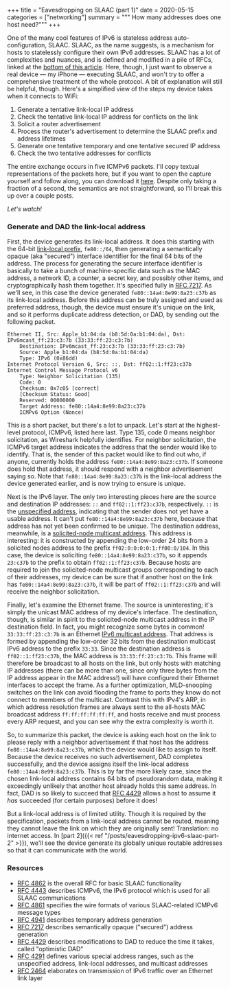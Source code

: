 +++
title = "Eavesdropping on SLAAC (part 1)"
date = 2020-05-15
categories = ["networking"]
summary = """
How many addresses does one host need?"""
+++

One of the many cool features of IPv6 is stateless address auto-configuration,
SLAAC. SLAAC, as the name suggests, is a mechanism for hosts to statelessly
configure their own IPv6 addresses. SLAAC has a lot of complexities and nuances,
and is defined and modified in a pile of RFCs, linked at the [bottom of this
article](#resources). Here, though, I just want to observe a real device — my
iPhone — executing SLAAC, and won't try to offer a comprehensive treatment of
the whole protocol. A bit of explanation will still be helpful, though. Here's a
simplified view of the steps my device takes when it connects to WiFi:

1. Generate a tentative link-local IP address
1. Check the tentative link-local IP address for conflicts on the link
1. Solicit a router advertisement
1. Process the router's advertisement to determine the SLAAC prefix and address
   lifetimes
1. Generate one tentative temporary and one tentative secured IP address
1. Check the two tentative addresses for conflicts

The entire exchange occurs in five ICMPv6 packets. I'll copy textual
representations of the packets here, but if you want to open the capture
yourself and follow along, you can download it [here](slaac.pcapng). Despite
only taking a fraction of a second, the semantics are not straightforward, so
I'll break this up over a couple posts.

_Let's watch!_

### Generate and DAD the link-local address

First, the device generates its link-local address. It does this starting with
the 64-bit [link-local prefix](https://tools.ietf.org/html/rfc4291#page-11),
`fe80::/64`, then generating a semantically opaque (aka "secured") interface
identifier for the final 64 bits of the address. The process for generating the
secure interface identifier is basically to take a bunch of machine-specific
data such as the MAC address, a network ID, a counter, a secret key, and
possibly other items, and cryptographically hash them together. It's specified
fully in [RFC 7217](https://tools.ietf.org/html/rfc7217#page-7). As we'll see,
in this case the device generated `fe80::14a4:8e99:8a23:c37b` as its link-local
address. Before this address can be truly assigned and used as preferred
address, though, the device must ensure it's unique on the link, and so it
performs duplicate address detection, or DAD, by sending out the following
packet.

```text
Ethernet II, Src: Apple_b1:04:da (b8:5d:0a:b1:04:da), Dst: IPv6mcast_ff:23:c3:7b (33:33:ff:23:c3:7b)
    Destination: IPv6mcast_ff:23:c3:7b (33:33:ff:23:c3:7b)
    Source: Apple_b1:04:da (b8:5d:0a:b1:04:da)
    Type: IPv6 (0x86dd)
Internet Protocol Version 6, Src: ::, Dst: ff02::1:ff23:c37b
Internet Control Message Protocol v6
    Type: Neighbor Solicitation (135)
    Code: 0
    Checksum: 0x7c05 [correct]
    [Checksum Status: Good]
    Reserved: 00000000
    Target Address: fe80::14a4:8e99:8a23:c37b
    ICMPv6 Option (Nonce)
```

This is a short packet, but there's a lot to unpack. Let's start at the
highest-level protocol, ICMPv6, listed here last. Type 135, code 0 means
neighbor solicitation, as Wireshark helpfully identifies. For neighbor
solicitation, the ICMPv6 target address indicates the address that the sender
would like to identify. That is, the sender of this packet would like to find
out who, if anyone, currently holds the address `fe80::14a4:8e99:8a23:c37b`. If
someone does hold that address, it should respond with a neighbor advertisement
saying so. Note that `fe80::14a4:8e99:8a23:c37b` is the link-local address the
device generated earlier, and is now trying to ensure is unique.

Next is the IPv6 layer. The only two interesting pieces here are the source and
destination IP addresses: `::` and `ff02::1:ff23:c37b`, respectively. `::` is
the [unspecified address](https://tools.ietf.org/html/rfc4291#page-9),
indicating that the sender does not yet have a usable address. It can't put
`fe80::14a4:8e99:8a23:c37b` here, because that address has not yet been
confirmed to be unique. The destination address, meanwhile, is a [solicited-node
multicast address](https://tools.ietf.org/html/rfc4291#page-16). This address is
interesting: it is constructed by appending the low-order 24 bits from a
solicited nodes address to the prefix `ff02:0:0:0:0:1:ff00:0/104`. In this case,
the device is soliciting `fe80::14a4:8e99:8a23:c37b`, so it appends `23:c37b` to
the prefix to obtain `ff02::1:ff23:c37b`. Because hosts are required to join
the solicited-node multicast groups corresponding to each of their addresses, my
device can be sure that if another host on the link has
`fe80::14a4:8e99:8a23:c37b`, it will be part of `ff02::1:ff23:c37b` and will
receive the neighbor solicitation.

Finally, let's examine the Ethernet frame. The source is uninteresting; it's
simply the unicast MAC address of my device's interface. The destination,
though, is similar in spirit to the solicited-node multicast address in the IP
destination field. In fact, you might recognize some bytes in common!
`33:33:ff:23:c3:7b` is an Ethernet [IPv6 multicast
address](https://tools.ietf.org/html/rfc2464#page-5). That address is formed by
appending the low-order 32 bits from the destination multicast IPv6 address to
the prefix `33:33`. Since the destination address is `ff02::1:ff23:c37b`, the
MAC address is `33:33:ff:23:c3:7b`. This frame will therefore be broadcast to
all hosts on the link, but only hosts with matching IP addresses (there can be
more than one, since only three bytes from the IP address appear in the MAC
address!) will have configured their Ethernet interfaces to accept the frame. As
a further optimization, MLD-snooping switches on the link can avoid flooding the
frame to ports they know do not connect to members of the multicast. Contrast
this with IPv4's ARP, in which address resolution frames are always sent to the
all-hosts MAC broadcast address `ff:ff:ff:ff:ff:ff`, and hosts receive and must
process every ARP request, and you can see why the extra complexity is worth it.

So, to summarize this packet, the device is asking each host on the link to
please reply with a neighbor advertisement if that host has the address
`fe80::14a4:8e99:8a23:c37b`, which the device would like to assign to itself.
Because the device receives no such advertisement, DAD completes successfully,
and the device assigns itself the link-local address
`fe80::14a4:8e99:8a23:c37b`. This is by far the more likely case, since the
chosen link-local address contains 64 bits of pseudorandom data, making it
exceedingly unlikely that another host already holds this same address. In fact,
DAD is so likely to succeed that [RFC 4429](https://tools.ietf.org/html/rfc4429)
allows a host to assume it _has_ succeeded (for certain purposes) before it
does!

But a link-local address is of limited utility. Though it is required by the
specification, packets from a link-local address cannot be routed, meaning they
cannot leave the link on which they are originally sent! Translation: no
internet access. In [part 2]({{< ref "/posts/eavesdropping-ipv6-slaac-part-2" >}}),
we'll see the device generate its globally unique routable addresses so that it
can communicate with the world.

### Resources

- [RFC 4862](https://tools.ietf.org/html/rfc4862) is the overall RFC for basic
  SLAAC functionality
- [RFC 4443](https://tools.ietf.org/html/rfc4443) describes ICMPv6, the IPv6
  protocol which is used for all SLAAC communications
- [RFC 4861](https://tools.ietf.org/html/rfc4861) specifies the wire formats of
  various SLAAC-related ICMPv6 message types
- [RFC 4941](https://tools.ietf.org/html/rfc4941) describes temporary address
  generation
- [RFC 7217](https://tools.ietf.org/html/rfc7217) describes semantically opaque
  ("secured") address generation
- [RFC 4429](https://tools.ietf.org/html/rfc4429) describes modifications to DAD
  to reduce the time it takes, called "optimistic DAD"
- [RFC 4291](https://tools.ietf.org/html/rfc4291) defines various special
  address ranges, such as the unspecified address, link-local addresses, and
  multicast addresses
- [RFC 2464](https://tools.ietf.org/html/rfc2464) elaborates on transmission of
  IPv6 traffic over an Ethernet link layer

